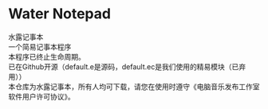# Water Notepad
水露记事本<br>
一个简易记事本程序<br>
本程序已终止生命周期。<br>
已在Github开源（default.e是源码，default.ec是我们使用的精易模块（已弃用））<br>
本仓库为水露记事本，所有人均可下载，请您在使用时遵守《电脑音乐发布工作室软件用户许可协议》。<br>
